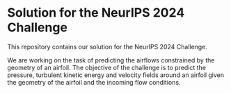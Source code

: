 # Solution for the NeurIPS 2024 Challenge 

This repository contains our solution for the NeurIPS 2024 Challenge. 

We are working on the task of predicting the airflows constrained by the geometry of an airfoil.
The objective of the challenge is to predict the pressure, turbulent kinetic energy and velocity fields around an airfoil given the geometry of the airfoil and the incoming flow conditions.
